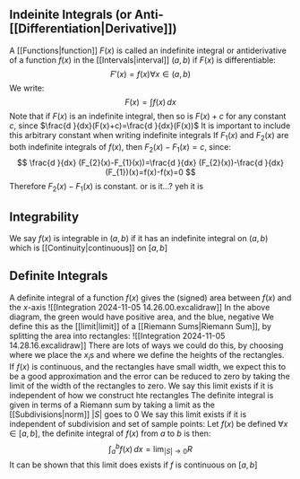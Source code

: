 ## Indeinite Integrals (or Anti-[[Differentiation|Derivative]])
A [[Functions|function]] $F(x)$ is called an indefinite integral or antiderivative of a function $f(x)$ in the [[Intervals|interval]] $(a,b)$ if $F(x)$ is differentiable:
$$
F'(x)=f(x)\forall x\in (a,b)
$$
We write:
$$
F(x)=\int f(x) \, dx
$$
Note that if $F(x)$ is an indefinite integral, then so is $F(x)+c$ for any constant $c$, since $\frac{d }{dx}(F(x)+c)=\frac{d }{dx}(F(x))$
It is important to include this arbitrary constant when writing indefinite integrals
If $F_{1}(x)$ and $F_{2}(x)$ are both indefinite integrals of $f(x)$, then $F_{2}(x)-F_{1}(x)=c$, since:
$$
\frac{d }{dx} (F_{2}(x)-F_{1}(x))=\frac{d }{dx} (F_{2}(x))-\frac{d }{dx} (F_{1})(x)=f(x)-f(x)=0
$$
Therefore $F_{2}(x)-F_{1}(x)$ is constant. or is it...? yeh it is
## Integrability
We say $f(x)$ is integrable in $(a,b)$ if it has an indefinite integral on $(a,b)$ which is [[Continuity|continuous]] on $[a,b]$
## Definite Integrals
A definite integral of a function $f(x)$ gives the (signed) area between $f(x)$ and the $x$-axis
![[Integration 2024-11-05 14.26.00.excalidraw]]
In the above diagram, the green would have positive area, and the blue, negative
We define this as the [[limit|limit]] of a [[Riemann Sums|Riemann Sum]], by splitting the area into rectangles:
![[Integration 2024-11-05 14.28.16.excalidraw]]
There are lots of ways we could do this, by choosing where we place the $x_{i}$s and where we define the heights of the rectangles. If $f(x)$ is continuous, and the rectangles have small width, we expect this to be a good approximation and the error can be reduced to zero by taking the limit of the width of the rectangles to zero. We say this limit exists if it is independent of how we construct hte rectangles
The definite integral is given in terms of a Riemann sum by taking a limit as the [[Subdivisions|norm]] $|S|$ goes to 0
We say this limit exists if it is independent of subdivision and set of sample points:
Let $f(x)$ be defined $\forall x\in[a,b]$, the definite integral of $f(x)$ from $a$ to $b$ is then:
$$
\int ^{b}_{a} f(x) \, dx =\lim_{ |S| \to 0 } R
$$
It can be shown that this limit does exists if $f$ is continuous on $[a,b]$